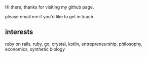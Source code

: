 Hi there, thanks for visiting my github page. 

please email me if you'd like to get in touch.

## interests

ruby on rails, ruby, go, crystal, kotlin, entrepreneurship, philosophy, economics, synthetic biology
